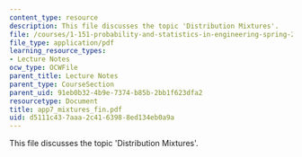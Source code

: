 ```yaml
---
content_type: resource
description: This file discusses the topic 'Distribution Mixtures'.
file: /courses/1-151-probability-and-statistics-in-engineering-spring-2005/d5111c437aaa2c4163988ed134eb0a9a_app7_mixtures_fin.pdf
file_type: application/pdf
learning_resource_types:
- Lecture Notes
ocw_type: OCWFile
parent_title: Lecture Notes
parent_type: CourseSection
parent_uid: 91eb0b32-4b9e-7374-b85b-2bb1f623dfa2
resourcetype: Document
title: app7_mixtures_fin.pdf
uid: d5111c43-7aaa-2c41-6398-8ed134eb0a9a
---
```

This file discusses the topic 'Distribution Mixtures'.

